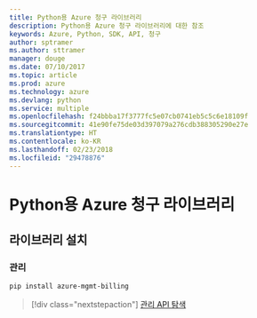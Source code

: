 ```yaml
---
title: Python용 Azure 청구 라이브러리
description: Python용 Azure 청구 라이브러리에 대한 참조
keywords: Azure, Python, SDK, API, 청구
author: sptramer
ms.author: sttramer
manager: douge
ms.date: 07/10/2017
ms.topic: article
ms.prod: azure
ms.technology: azure
ms.devlang: python
ms.service: multiple
ms.openlocfilehash: f24bbba17f3777fc5e07cb0741eb5c5c6e18109f
ms.sourcegitcommit: 41e90fe75de03d397079a276cdb388305290e27e
ms.translationtype: HT
ms.contentlocale: ko-KR
ms.lasthandoff: 02/23/2018
ms.locfileid: "29478876"
---
```

# <a name="azure-billing-libraries-for-python"></a>Python용 Azure 청구 라이브러리

## <a name="install-the-libraries"></a>라이브러리 설치


### <a name="management"></a>관리

```bash
pip install azure-mgmt-billing
```
> [!div class="nextstepaction"]
> [관리 API 탐색](/python/api/overview/azure/billing/management)